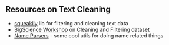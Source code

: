 ## Resources on Text Cleaning

* [squeakily](https://github.com/CarperAI/squeakily) lib for filtering and cleaning text data
* [BigScience Workshop](https://github.com/bigscience-workshop/data-preparation/tree/main/preprocessing/training/01a_catalogue_cleaning_and_filtering) on Cleaning and Filtering dataset
* [Name Parsers](https://github.com/ropeladder/record-linkage-resources#name-parsers) - some cool utils for doing name related things

